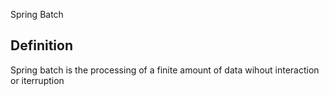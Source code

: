 Spring Batch

## Definition
Spring batch is the processing of a finite amount of data wihout interaction or iterruption




